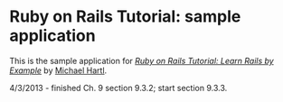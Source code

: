 # Ruby on Rails Tutorial: sample application

This is the sample application for
[*Ruby on Rails Tutorial: Learn Rails by Example*](http://railstutorial.org/)
by [Michael Hartl](http://michaelhartl.com/).

4/3/2013 - finished Ch. 9 section 9.3.2; start section 9.3.3.